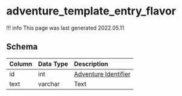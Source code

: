# adventure_template_entry_flavor

!!! info
	This page was last generated 2022.05.11

## Schema

| Column | Data Type | Description |
| :--- | :--- | :--- |
| id | int | [Adventure Identifier](adventure_details.md) |
| text | varchar | Text |

